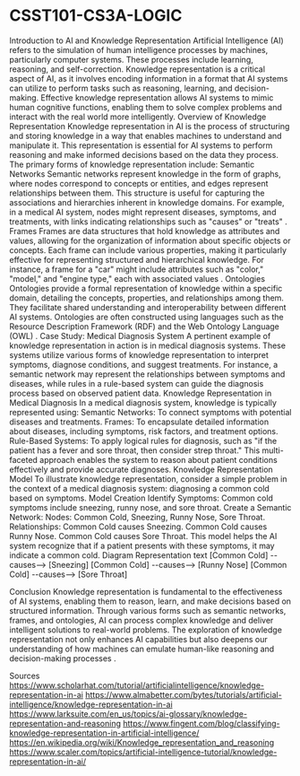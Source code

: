 # CSST101-CS3A-LOGIC

Introduction to AI and Knowledge Representation
Artificial Intelligence (AI) refers to the simulation of human intelligence processes by machines, particularly computer systems. These processes include learning, reasoning, and self-correction. Knowledge representation is a critical aspect of AI, as it involves encoding information in a format that AI systems can utilize to perform tasks such as reasoning, learning, and decision-making. Effective knowledge representation allows AI systems to mimic human cognitive functions, enabling them to solve complex problems and interact with the real world more intelligently.
Overview of Knowledge Representation
Knowledge representation in AI is the process of structuring and storing knowledge in a way that enables machines to understand and manipulate it. This representation is essential for AI systems to perform reasoning and make informed decisions based on the data they process. The primary forms of knowledge representation include:
Semantic Networks
Semantic networks represent knowledge in the form of graphs, where nodes correspond to concepts or entities, and edges represent relationships between them. This structure is useful for capturing the associations and hierarchies inherent in knowledge domains. For example, in a medical AI system, nodes might represent diseases, symptoms, and treatments, with links indicating relationships such as "causes" or "treats" .
Frames
Frames are data structures that hold knowledge as attributes and values, allowing for the organization of information about specific objects or concepts. Each frame can include various properties, making it particularly effective for representing structured and hierarchical knowledge. For instance, a frame for a "car" might include attributes such as "color," "model," and "engine type," each with associated values .
Ontologies
Ontologies provide a formal representation of knowledge within a specific domain, detailing the concepts, properties, and relationships among them. They facilitate shared understanding and interoperability between different AI systems. Ontologies are often constructed using languages such as the Resource Description Framework (RDF) and the Web Ontology Language (OWL) .
Case Study: Medical Diagnosis System
A pertinent example of knowledge representation in action is in medical diagnosis systems. These systems utilize various forms of knowledge representation to interpret symptoms, diagnose conditions, and suggest treatments. For instance, a semantic network may represent the relationships between symptoms and diseases, while rules in a rule-based system can guide the diagnosis process based on observed patient data.
Knowledge Representation in Medical Diagnosis
In a medical diagnosis system, knowledge is typically represented using:
Semantic Networks: To connect symptoms with potential diseases and treatments.
Frames: To encapsulate detailed information about diseases, including symptoms, risk factors, and treatment options.
Rule-Based Systems: To apply logical rules for diagnosis, such as "if the patient has a fever and sore throat, then consider strep throat."
This multi-faceted approach enables the system to reason about patient conditions effectively and provide accurate diagnoses.
Knowledge Representation Model
To illustrate knowledge representation, consider a simple problem in the context of a medical diagnosis system: diagnosing a common cold based on symptoms.
Model Creation
Identify Symptoms: Common cold symptoms include sneezing, runny nose, and sore throat.
Create a Semantic Network:
Nodes: Common Cold, Sneezing, Runny Nose, Sore Throat.
Relationships: Common Cold causes Sneezing. Common Cold causes Runny Nose. Common Cold causes Sore Throat.
This model helps the AI system recognize that if a patient presents with these symptoms, it may indicate a common cold.
Diagram Representation
text
[Common Cold] --causes--> [Sneezing]
[Common Cold] --causes--> [Runny Nose]
[Common Cold] --causes--> [Sore Throat]

Conclusion
Knowledge representation is fundamental to the effectiveness of AI systems, enabling them to reason, learn, and make decisions based on structured information. Through various forms such as semantic networks, frames, and ontologies, AI can process complex knowledge and deliver intelligent solutions to real-world problems. The exploration of knowledge representation not only enhances AI capabilities but also deepens our understanding of how machines can emulate human-like reasoning and decision-making processes .

Sources
https://www.scholarhat.com/tutorial/artificialintelligence/knowledge-representation-in-ai
https://www.almabetter.com/bytes/tutorials/artificial-intelligence/knowledge-representation-in-ai
https://www.larksuite.com/en_us/topics/ai-glossary/knowledge-representation-and-reasoning
https://www.fingent.com/blog/classifying-knowledge-representation-in-artificial-intelligence/
https://en.wikipedia.org/wiki/Knowledge_representation_and_reasoning
https://www.scaler.com/topics/artificial-intelligence-tutorial/knowledge-representation-in-ai/
